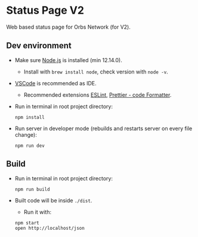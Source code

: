 # Status Page V2

Web based status page for Orbs Network (for V2).

## Dev environment

* Make sure [Node.js](https://nodejs.org/) is installed (min 12.14.0).

  * Install with `brew install node`, check version with `node -v`.

* [VSCode](https://code.visualstudio.com/) is recommended as IDE.

  * Recommended extensions [ESLint](https://marketplace.visualstudio.com/items?itemName=dbaeumer.vscode-eslint), [Prettier - code Formatter](https://marketplace.visualstudio.com/items?itemName=esbenp.prettier-vscode).

* Run in terminal in root project directory:

  ```
  npm install
  ```

* Run server in developer mode (rebuilds and restarts server on every file change):

  ```
  npm run dev
  ```

## Build

* Run in terminal in root project directory:

  ```
  npm run build
  ```

* Built code will be inside `./dist`.

  * Run it with: 
  
  ```
  npm start
  open http://localhost/json
  ```